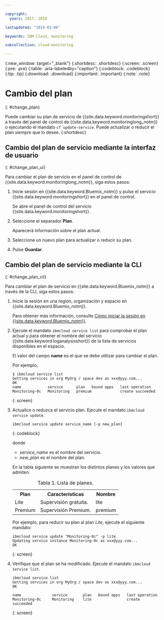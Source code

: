 ```yaml
---

copyright:
  years: 2017, 2019

lastupdated: "2019-03-06"

keywords: IBM Cloud, monitoring

subcollection: cloud-monitoring

---
```


{:new_window: target="_blank"}
{:shortdesc: .shortdesc}
{:screen: .screen}
{:pre: .pre}
{:table: .aria-labeledby="caption"}
{:codeblock: .codeblock}
{:tip: .tip}
{:download: .download}
{:important: .important}
{:note: .note}


# Cambio del plan
{: #change_plan}

Puede cambiar su plan de servicio de {{site.data.keyword.monitoringshort}} a través del panel de control de {{site.data.keyword.monitoringlong_notm}} o ejecutando el mandato `cf update-service`. Puede actualizar o reducir el plan siempre que lo desee.
{:shortdesc}

## Cambio del plan de servicio mediante la interfaz de usuario
{: #change_plan_ui}

Para cambiar el plan de servicio en el panel de control de {{site.data.keyword.monitoringlong_notm}}, siga estos pasos:

1. Inicie sesión en {{site.data.keyword.Bluemix_notm}} y pulse el servicio {{site.data.keyword.monitoringshort}} en el panel de control. 

    Se abre el panel de control del servicio {{site.data.keyword.monitoringshort}}.
    
2. Seleccione el separador **Plan**.

    Aparecerá información sobre el plan actual.
	
3. Seleccione un nuevo plan para actualizar o reducir su plan. 

4. Pulse **Guardar**.



## Cambio del plan de servicio mediante la CLI
{: #change_plan_cli}

Para cambiar el plan de servicio en {{site.data.keyword.Bluemix_notm}} a través de la CLI, siga estos pasos:

1. Inicie la sesión en una región, organización y espacio en {{site.data.keyword.Bluemix_notm}}. 

    Para obtener más información, consulte [Cómo iniciar la sesión en {{site.data.keyword.Bluemix_notm}}](/docs/services/cloud-monitoring/qa/cli_qa.html#login).
	
2. Ejecute el mandato `ibmcloud service list` para comprobar el plan actual y para obtener el nombre del servicio {{site.data.keyword.loganalysisshort}} de la lista de servicios disponibles en el espacio. 

    El valor del campo **name** es el que se debe utilizar para cambiar el plan. 

    Por ejemplo,
	
	```
	$ ibmcloud service list
	Getting services in org MyOrg / space dev as xxx@yyy.com...
	OK
	name            service      plan   bound apps   last operation
	Monitoring-0c   Monitoring   premium             create succeeded
    ```
	{: screen}
    
3. Actualice o reduzca el servicio plan. Ejecute el mandato `ibmcloud service update`.
    
	```
	ibmcloud service update service_name [-p new_plan]
	```
	{: codeblock}
	
	donde 
	
	* *service_name* es el nombre del servicio. 
	* *new_plan* es el nombre del plan.
	
	En la tabla siguiente se muestran los distintos planes y los valores que admiten:
	
	<table>
	  <caption>Tabla 1. Lista de planes.</caption>
	  <tr>
	    <th>Plan</th>
		<th>Características</th>
	    <th>Nombre</th>
	  </tr>
	  <tr>
	    <td>Lite</td>
	    <td>Supervisión gratuita.</td>
		<td>lite</td>
	  </tr>
	  <tr>
	    <td>Premium</td>
	    <td>Supervisión Premium.</td>
		<td>premium</td>
	  </tr>
	</table>
	
	Por ejemplo, para reducir su plan al plan *Lite*, ejecute el siguiente mandato:
	
	```
	ibmcloud service update "Monitoring-0c" -p lite
    Updating service instance Monitoring-0c as xxx@yyy.com...
    OK
	```
	{: screen}

4. Verifique que el plan se ha modificado. Ejecute el mandato `ibmcloud service list`.

    ```
	ibmcloud service list
    Getting services in org MyOrg / space dev as xxx@yyy.com...
    OK

    name              service       plan   bound apps   last operation
    Monitoring-0c     Monitoring    lite                create succeeded
	```
	{: screen}






